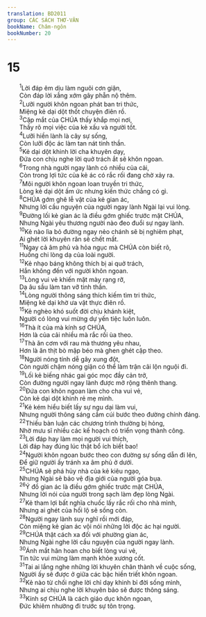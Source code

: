 ```yaml
---
translation: BD2011
group: CÁC SÁCH THƠ-VĂN
bookName: Châm-ngôn 
bookNumber: 20
---
```


<div class="title"><h1>15</h1></div>
<span class="verse ch_15_1">  <sup>1</sup>Lời đáp êm dịu làm nguôi cơn giận,<br/>  Còn đáp lời xẳng xớm gây phẫn nộ thêm.<br/></span>
<span class="verse ch_15_2">  <sup>2</sup>Lưỡi người khôn ngoan phát ban tri thức,<br/>  Miệng kẻ dại dột thốt chuyện điên rồ.<br/></span>
<span class="verse ch_15_3">  <sup>3</sup>Cặp mắt của CHÚA thấy khắp mọi nơi,<br/>  Thấy rõ mọi việc của kẻ xấu và người tốt.<br/></span>
<span class="verse ch_15_4">  <sup>4</sup>Lưỡi hiền lành là cây sự sống,<br/>  Còn lưỡi độc ác làm tan nát tinh thần.<br/></span>
<span class="verse ch_15_5">  <sup>5</sup>Kẻ dại dột khinh lời cha khuyên dạy,<br/>  Ðứa con chịu nghe lời quở trách ắt sẽ khôn ngoan.<br/></span>
<span class="verse ch_15_6">  <sup>6</sup>Trong nhà người ngay lành có nhiều của cải,<br/>  Còn trong lợi tức của kẻ ác có rắc rối đang chờ xảy ra.<br/></span>
<span class="verse ch_15_7">  <sup>7</sup>Môi người khôn ngoan loan truyền tri thức,<br/>  Lòng kẻ dại dột ấm ức nhưng kiến thức chẳng có gì.<br/></span>
<span class="verse ch_15_8">  <sup>8</sup>CHÚA gớm ghê lễ vật của kẻ gian ác,<br/>  Nhưng lời cầu nguyện của người ngay lành Ngài lại vui lòng.<br/></span>
<span class="verse ch_15_9">  <sup>9</sup>Ðường lối kẻ gian ác là điều gớm ghiếc trước mặt CHÚA,<br/>  Nhưng Ngài yêu thương người nào đeo đuổi sự ngay lành.<br/></span>
<span class="verse ch_15_10">  <sup>10</sup>Kẻ nào lìa bỏ đường ngay nẻo chánh sẽ bị nghiêm phạt,<br/>  Ai ghét lời khuyên răn sẽ chết mất.<br/></span>
<span class="verse ch_15_11">  <sup>11</sup>Ngay cả âm phủ và hỏa ngục mà CHÚA còn biết rõ,<br/>  Huống chi lòng dạ của loài người.<br/></span>
<span class="verse ch_15_12">  <sup>12</sup>Kẻ nhạo báng không thích bị ai quở trách,<br/>  Hắn không đến với người khôn ngoan.<br/></span>
<span class="verse ch_15_13">  <sup>13</sup>Lòng vui vẻ khiến mặt mày rạng rỡ,<br/>  Dạ âu sầu làm tan vỡ tinh thần.<br/></span>
<span class="verse ch_15_14">  <sup>14</sup>Lòng người thông sáng thích kiếm tìm tri thức,<br/>  Miệng kẻ dại khờ ưa vật thực điên rồ.<br/></span>
<span class="verse ch_15_15">  <sup>15</sup>Kẻ nghèo khó suốt đời chịu khánh kiệt,<br/>  Người có lòng vui mừng dự yến tiệc luôn luôn.<br/></span>
<span class="verse ch_15_16">  <sup>16</sup>Thà ít của mà kính sợ CHÚA,<br/>  Hơn là của cải nhiều mà rắc rối ùa theo.<br/></span>
<span class="verse ch_15_17">  <sup>17</sup>Thà ăn cơm với rau mà thương yêu nhau,<br/>  Hơn là ăn thịt bò mập béo mà ghen ghét cặp theo.<br/></span>
<span class="verse ch_15_18">  <sup>18</sup>Người nóng tính dễ gây xung đột,<br/>  Còn người chậm nóng giận có thể làm trận cãi lộn nguội đi.<br/></span>
<span class="verse ch_15_19">  <sup>19</sup>Lối kẻ biếng nhác gai góc mọc đầy cản trở,<br/>  Còn đường người ngay lành được mở rộng thênh thang.<br/></span>
<span class="verse ch_15_20">  <sup>20</sup>Ðứa con khôn ngoan làm cho cha vui vẻ,<br/>  Còn kẻ dại dột khinh rẻ mẹ mình.<br/></span>
<span class="verse ch_15_21">  <sup>21</sup>Kẻ kém hiểu biết lấy sự ngu dại làm vui,<br/>  Nhưng người thông sáng cắm cúi bước theo đường chính đáng.<br/></span>
<span class="verse ch_15_22">  <sup>22</sup>Thiếu bàn luận các chương trình thường bị hỏng,<br/>  Nhờ mưu sĩ nhiều các kế hoạch có triển vọng thành công.<br/></span>
<span class="verse ch_15_23">  <sup>23</sup>Lời đáp hay làm mọi người vui thích,<br/>  Lời đáp hay đúng lúc thật bổ ích biết bao!<br/></span>
<span class="verse ch_15_24">  <sup>24</sup>Người khôn ngoan bước theo con đường sự sống dẫn đi lên,<br/>  Ðể giữ người ấy tránh xa âm phủ ở dưới.<br/></span>
<span class="verse ch_15_25">  <sup>25</sup>CHÚA sẽ phá hủy nhà của kẻ kiêu ngạo,<br/>  Nhưng Ngài sẽ bảo vệ địa giới của người góa bụa.<br/></span>
<span class="verse ch_15_26">  <sup>26</sup>Ý đồ gian ác là điều gớm ghiếc trước mặt CHÚA,<br/>  Nhưng lời nói của người trong sạch làm đẹp lòng Ngài.<br/></span>
<span class="verse ch_15_27">  <sup>27</sup>Kẻ tham lợi bất nghĩa chuốc lấy rắc rối cho nhà mình,<br/>  Nhưng ai ghét của hối lộ sẽ sống còn.<br/></span>
<span class="verse ch_15_28">  <sup>28</sup>Người ngay lành suy nghĩ rồi mới đáp,<br/>  Còn miệng kẻ gian ác vội nói những lời độc ác hại người.<br/></span>
<span class="verse ch_15_29">  <sup>29</sup>CHÚA thật cách xa đối với phường gian ác,<br/>  Nhưng Ngài nghe lời cầu nguyện của người ngay lành.<br/></span>
<span class="verse ch_15_30">  <sup>30</sup>Ánh mắt hân hoan cho biết lòng vui vẻ,<br/>  Tin tức vui mừng làm mạnh khỏe xương cốt.<br/></span>
<span class="verse ch_15_31">  <sup>31</sup>Tai ai lắng nghe những lời khuyên chân thành về cuộc sống,<br/>  Người ấy sẽ được ở giữa các bậc hiền triết khôn ngoan.<br/></span>
<span class="verse ch_15_32">  <sup>32</sup>Kẻ nào từ chối nghe lời chỉ dạy khinh bỉ đời sống mình,<br/>  Nhưng ai chịu nghe lời khuyên bảo sẽ được thông sáng.<br/></span>
<span class="verse ch_15_33">  <sup>33</sup>Kính sợ CHÚA là cách giáo dục khôn ngoan,<br/>  Ðức khiêm nhường đi trước sự tôn trọng.<br/></span>

